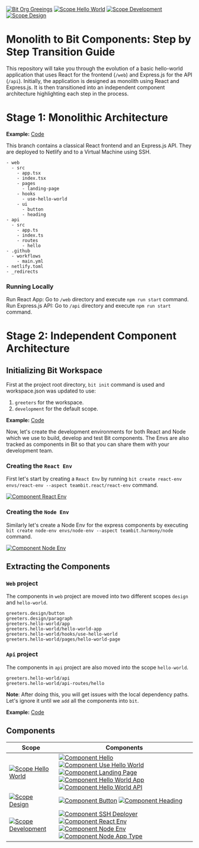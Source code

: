 [![Bit Org Greeings](https://img.shields.io/badge/Bit-@greetings-2C00C3)](https://bit.cloud/greetings)
[![Scope Hello World](https://img.shields.io/badge/Scope-Hello_World_(5)-820596)](https://bit.cloud/greetings/hello-world)
[![Scope Development](https://img.shields.io/badge/Scope-Development_(4)-820596)](https://bit.cloud/greetings/development)
[![Scope Design](https://img.shields.io/badge/Scope-Design_(2)-820596)](https://bit.cloud/greetings/design)

# Monolith to Bit Components: Step by Step Transition Guide
This repository will take you through the evolution of a basic hello-world application that uses React for the frontend (`/web`) and Express.js for the API (`/api`). Initially, the application is designed as monolith using React and Express.js. It is then transitioned into an independent component architecture highlighting each step in the process.

# Stage 1: Monolithic Architecture
**Example:** [Code](https://github.com/teambit-community/hello-world/tree/pre-bit)

This branch contains a classical React frontend and an Express.js API. They are deployed to Netlify and to a Virtual Machine using SSH.

```
- web
  - src
    - app.tsx
    - index.tsx
    - pages
      - landing-page
    - hooks
      - use-hello-world
    - ui
      - button
      - heading
- api
  - src
    - app.ts
    - index.ts
    - routes
      - hello
- .github
  - workflows
    - main.yml
- netlify.toml
- _redirects
```

### Running Locally
Run React App: Go to `/web` directory and execute `npm run start` command. 
Run Express.js API: Go to `/api` directory and execute `npm run start` command.

# Stage 2: Independent Component Architecture

## Initializing Bit Workspace
First at the project root directory, `bit init` command is used and workspace.json was updated to use:
1. `greeters` for the workspace.
2. `development` for the default scope.

**Example:** [Code](https://github.com/teambit-community/hello-world/tree/bit-init)

Now, let's create the development environments for both React and Node which we use to build, develop and test Bit components. The Envs are also tracked as components in Bit so that you can share them with your development team.

### Creating the `React Env`
First let's start by creating a `React Env` by running `bit create react-env envs/react-env --aspect teambit.react/react-env` command.

[![Component React Env](https://img.shields.io/badge/React_Env-v0.0.2-brightgreen)](https://bit.cloud/greetings/development/envs/react-env)

### Creating the `Node Env`
Similarly let's create a Node Env for the express components by executing `bit create node-env envs/node-env --aspect teambit.harmony/node` command.

[![Component Node Env](https://img.shields.io/badge/Node_Env-v0.0.9-brightgreen)](https://bit.cloud/greetings/development/envs/node-env)

## Extracting the Components

### `Web` project

The components in `web` project are moved into two different scopes `design` and `hello-world`.

```
greeters.design/button
greeters.design/paragraph
greeters.hello-world/app
greeters.hello-world/hello-world-app
greeters.hello-world/hooks/use-hello-world
greeters.hello-world/pages/hello-world-page
```

### `Api` project
The components in `api` project are also moved into the scope `hello-world`.

```
greeters.hello-world/api
greeters.hello-world/api-routes/hello
```

**Note**: After doing this, you will get issues with the local dependency paths. Let's ignore it until we `add` all the components into `bit`.

**Example:** [Code](https://github.com/teambit-community/hello-world/tree/bit-apps)

## Components

| Scope           | Components                                                                      |
|---------------------------|----------------------------------------------------------------------------|
| [![Scope Hello World](https://img.shields.io/badge/Scope-Hello_World_(5)-820596)](https://bit.cloud/greetings/hello-world) | [![Component Hello](https://img.shields.io/badge/Hello-v0.0.9-brightgreen)](https://bit.cloud/greetings/hello-world/api-routes/hello) [![Component Use Hello World](https://img.shields.io/badge/Use_Hello_World-v0.0.2-brightgreen)](https://bit.cloud/greetings/hello-world/hooks/use-hello-world) [![Component Landing Page](https://img.shields.io/badge/Landing_Page-v0.0.3-brightgreen)](https://bit.cloud/greetings/hello-world/pages/landing-page) [![Component Hello World App](https://img.shields.io/badge/Hello_World_App-v0.0.5-brightgreen)](https://bit.cloud/greetings/hello-world/apps/hello-world-app) [![Component Hello World API](https://img.shields.io/badge/Hello_World_Api-v0.0.19-brightgreen)](https://bit.cloud/greetings/hello-world/apps/hello-world-api) |
| [![Scope Design](https://img.shields.io/badge/Scope-Design_(2)-820596)](https://bit.cloud/greetings/design) | [![Component Button](https://img.shields.io/badge/Button-v0.0.3-brightgreen)](https://bit.cloud/greetings/design/ui/button) [![Component Heading](https://img.shields.io/badge/Heading-v0.0.2-brightgreen)](https://bit.cloud/greetings/design/ui/heading) |
| [![Scope Development](https://img.shields.io/badge/Scope-Development_(4)-820596)](https://bit.cloud/greetings/development) | [![Component SSH Deployer](https://img.shields.io/badge/SSH_Deployer-v0.0.13-brightgreen)](https://bit.cloud/greetings/development/deployers/ssh-deployer) [![Component React Env](https://img.shields.io/badge/React_Env-v0.0.2-brightgreen)](https://bit.cloud/greetings/development/envs/react-env) [![Component Node Env](https://img.shields.io/badge/Node_Env-v0.0.9-brightgreen)](https://bit.cloud/greetings/development/envs/node-env) [![Component Node App Type](https://img.shields.io/badge/Node_App_Type-v0.0.3-brightgreen)](https://bit.cloud/greetings/development/app-types/node-app-type)|
